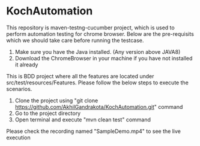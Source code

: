 # KochAutomation
This repository is maven-testng-cucumber project, which is used to perform automation testing for chrome browser.
Below are the pre-requisits which we should take care before running the testcase. 
1. Make sure you have the Java installed. (Any version above JAVA8)
2. Download the ChromeBrowser in your machine if you have not installed it already

This is BDD project where all the features are located under src/test/resources/Features. Please follow the below steps to execute the scenarios.
1. Clone the project using "git clone https://github.com/AkhilGandrakota/KochAutomation.git" command
2. Go to the project directory
3. Open terminal and execute "mvn clean test" command

Please check the recording named "SampleDemo.mp4" to see the live execution